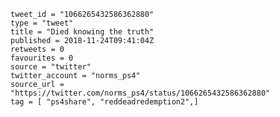 ```
tweet_id = "1066265432586362880"
type = "tweet"
title = "Died knowing the truth"
published = 2018-11-24T09:41:04Z
retweets = 0
favourites = 0
source = "twitter"
twitter_account = "norms_ps4"
source_url = "https://twitter.com/norms_ps4/status/1066265432586362880"
tag = [ "ps4share", "reddeadredemption2",]
```

<p class='image'><img src='http://mnf.m17s.net/2018/11/24/Dswiwg9W0AA3ziY.jpg' alt=''></p>

